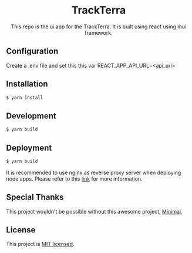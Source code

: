 <h1 align="center">  
TrackTerra 
</h1>  
    
<p align="center"> 
  This repo is the ui app for the TrackTerra. It is built using react using mui framework.
</p>  
    <p align="center">  
</p>  

## Configuration
Create a .env file and set this this var
REACT_APP_API_URL=<api_url>
## Installation
  
```bash  
$ yarn install
```   

## Development
  
```bash  
$ yarn build
```   

## Deployment
```bash  
$ yarn build
``` 
It is recommended to use nginx as reverse proxy server when deploying node apps. Please refer to this [link](https://blog.logrocket.com/how-to-run-a-node-js-server-with-nginx/) for more information. 
## Special Thanks  
  
  This project wouldn't be possible without this awesome project,
  [Minimal](https://github.com/minimal-ui-kit/material-kit-react).
  
## License  
  
  This project is [MIT licensed](LICENSE).